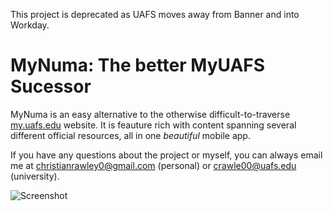 This project is deprecated as UAFS moves away from Banner and into Workday.

# MyNuma: The better MyUAFS Sucessor
MyNuma is an easy alternative to the otherwise difficult-to-traverse [my.uafs.edu](https://my.uafs.edu/) website. It is feauture rich with content spanning several different official resources, all in one *beautiful* mobile app.

If you have any questions about the project or myself, you can always email me at christianrawley0@gmail.com (personal) or crawle00@uafs.edu (university).

![Screenshot](https://media.discordapp.net/attachments/1121270722841559040/1370253601146015764/Screenshot_20250107_184034_MyNuma.png?ex=682f4e5c&is=682dfcdc&hm=9858ccb9295e309f13e174cdbded160d13ebec4bc0b6cd1220a7a2c0acc25097&=&format=webp&quality=lossless&width=606&height=1312)
